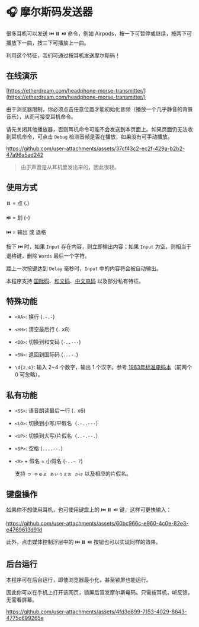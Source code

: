 # 🎧 摩尔斯码发送器

很多耳机可以发送 ⏮️ ⏸️ ⏯️ 命令，例如 Airpods，按一下可暂停或继续，按两下可播放下一曲，按三下可播放上一曲。

利用这个特征，我们可通过按耳机发送摩尔斯码！

## 在线演示

[https://etherdream.com/headphone-morse-transmitter/](https://etherdream.com/headphone-morse-transmitter/)

由于浏览器限制，你必须点击任意位置才能初始化音频（播放一个几乎静音的背景音乐），从而可接受耳机命令。

请先关闭其他播放器，否则耳机命令可能不会发送到本页面上。如果页面仍无法收到耳机命令，可点击 `Debug` 检测音频是否在播放，如果没有可手动播放。

https://github.com/user-attachments/assets/37cf43c2-ec2f-429a-b2b2-47a96a5ad242

> 由于声音是从耳机里发出来的，因此很轻。

## 使用方式

⏸️ = 点 (.)

⏯️ = 划 (-)

⏮️ = 输出 或 退格

按下 ⏮️ 时，如果 `Input` 存在内容，则立即输出内容；如果 `Input` 为空，则相当于退格键，删除 `Words` 最后一个字符。

距上一次按键达到 `Delay` 毫秒时，`Input` 中的内容将会被自动输出。

本程序支持 [国际码](https://en.wikipedia.org/wiki/Morse_code)、[和文码](https://en.wikipedia.org/wiki/Wabun_code)、[中文电码](https://zh.wikipedia.org/wiki/%E4%B8%AD%E6%96%87%E7%94%B5%E7%A0%81) 以及部分私有特征。

## 特殊功能

* `<AA>`: 换行 (`.-.-`)

* `<HH>`: 清空最后行 (`.` x8)

* `<DO>`: 切换到和文码 (`-..---`)

* `<SN>`: 返回到国际码 (`...-.`)

* `\d{2,4}`: 输入 2~4 个数字，输出 1 个汉字。参考 [1983年标准电码本](https://zh.wiktionary.org/wiki/Appendix:%E4%B8%AD%E6%96%87%E7%94%B5%E7%A0%81/%E4%B8%AD%E5%9B%BD%E5%A4%A7%E9%99%861983)（前两个 0 可忽略）。

## 私有功能

* `<SS>`: 语音朗读最后一行 (`.` x6)

* `<LO>`: 切换到小写/平假名（`.-..---`）

* `<UP>`: 切换到大写/片假名（`..-.--.`）

* `<SP>`: 空格 (`....--.`)

* `<X>` + 假名 = 小假名 (`-..- ?`) 

  支持 `っ ゃゅょ ぁぃぅぇぉ ゕゖ` 以及相应的片假名。

## 键盘操作

如果你不想使用耳机，也可使用键盘上的 ⏮️ ⏸️ ⏯️ 键，这样可更快输入：

https://github.com/user-attachments/assets/60bc966c-e960-4c0e-82e3-e4769613d91d

此外，点击媒体控制浮层中的 ⏮️ ⏸️ ⏯️ 按钮也可以实现同样的效果。

## 后台运行

本程序可在后台运行，即使浏览器最小化，甚至锁屏也能运行。

因此你可以在手机上打开该网页，锁屏后盲发摩尔斯电码。只需按耳机，听反馈，无需看屏幕。

https://github.com/user-attachments/assets/4fd3d899-7153-4029-8643-4775c699265e
